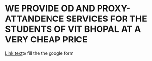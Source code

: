 <html>
  <head>
    <title><b>VIT BHOPAL OD AND PROXY-ATTENDENCE SERCIVES<b></title>
    <style>
      h1 {
        font-weight: bold;
      }
    </style>
  </head>
  <body>
    <h1>WE PROVIDE OD AND PROXY-ATTANDENCE SERVICES FOR THE STUDENTS OF VIT BHOPAL AT A VERY CHEAP PRICE</h1>
    <p><a href="https://forms.gle/nwkHa1WYRfcFGgx18" target="_blank">Link text</a>to fill the the google form 
</p>
  </body>
</html>

